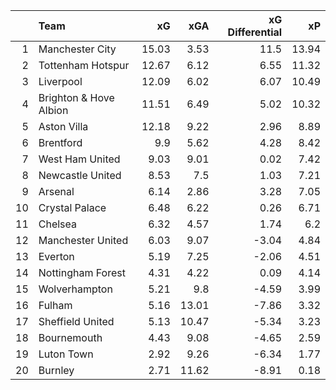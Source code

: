 |    | Team                   |    xG |   xGA |   xG Differential |    xP |
|---:|:-----------------------|------:|------:|------------------:|------:|
|  1 | Manchester City        | 15.03 |  3.53 |             11.5  | 13.94 |
|  2 | Tottenham Hotspur      | 12.67 |  6.12 |              6.55 | 11.32 |
|  3 | Liverpool              | 12.09 |  6.02 |              6.07 | 10.49 |
|  4 | Brighton & Hove Albion | 11.51 |  6.49 |              5.02 | 10.32 |
|  5 | Aston Villa            | 12.18 |  9.22 |              2.96 |  8.89 |
|  6 | Brentford              |  9.9  |  5.62 |              4.28 |  8.42 |
|  7 | West Ham United        |  9.03 |  9.01 |              0.02 |  7.42 |
|  8 | Newcastle United       |  8.53 |  7.5  |              1.03 |  7.21 |
|  9 | Arsenal                |  6.14 |  2.86 |              3.28 |  7.05 |
| 10 | Crystal Palace         |  6.48 |  6.22 |              0.26 |  6.71 |
| 11 | Chelsea                |  6.32 |  4.57 |              1.74 |  6.2  |
| 12 | Manchester United      |  6.03 |  9.07 |             -3.04 |  4.84 |
| 13 | Everton                |  5.19 |  7.25 |             -2.06 |  4.51 |
| 14 | Nottingham Forest      |  4.31 |  4.22 |              0.09 |  4.14 |
| 15 | Wolverhampton          |  5.21 |  9.8  |             -4.59 |  3.99 |
| 16 | Fulham                 |  5.16 | 13.01 |             -7.86 |  3.32 |
| 17 | Sheffield United       |  5.13 | 10.47 |             -5.34 |  3.23 |
| 18 | Bournemouth            |  4.43 |  9.08 |             -4.65 |  2.59 |
| 19 | Luton Town             |  2.92 |  9.26 |             -6.34 |  1.77 |
| 20 | Burnley                |  2.71 | 11.62 |             -8.91 |  0.18 |